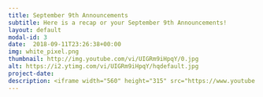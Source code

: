 ```yaml
---
title: September 9th Announcements
subtitle: Here is a recap or your September 9th Announcements!
layout: default
modal-id: 3 
date:  2018-09-11T23:26:38+00:00
img: white_pixel.png
thumbnail: http://img.youtube.com/vi/UIGRm9iHpqY/0.jpg
alt: https://i2.ytimg.com/vi/UIGRm9iHpqY/hqdefault.jpg
project-date: 
description: <iframe width="560" height="315" src="https://www.youtube.com/embed/UIGRm9iHpqY" frameborder="0" allowfullscreen></iframe> 
---
```

